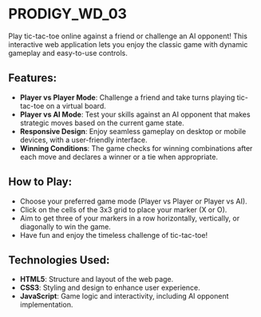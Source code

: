 # PRODIGY_WD_03
Play tic-tac-toe online against a friend or challenge an AI opponent! This interactive web application lets you enjoy the classic game with dynamic gameplay and easy-to-use controls.
## Features:

- **Player vs Player Mode**: Challenge a friend and take turns playing tic-tac-toe on a virtual board.
- **Player vs AI Mode**: Test your skills against an AI opponent that makes strategic moves based on the current game state.
- **Responsive Design**: Enjoy seamless gameplay on desktop or mobile devices, with a user-friendly interface.
- **Winning Conditions**: The game checks for winning combinations after each move and declares a winner or a tie when appropriate.

## How to Play:

- Choose your preferred game mode (Player vs Player or Player vs AI).
- Click on the cells of the 3x3 grid to place your marker (X or O).
- Aim to get three of your markers in a row horizontally, vertically, or diagonally to win the game.
- Have fun and enjoy the timeless challenge of tic-tac-toe!

## Technologies Used:

- **HTML5**: Structure and layout of the web page.
- **CSS3**: Styling and design to enhance user experience.
- **JavaScript**: Game logic and interactivity, including AI opponent implementation.
